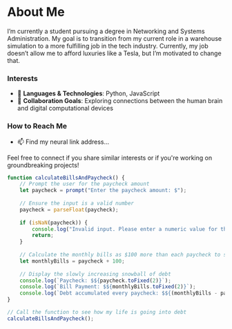 # About Me

I’m currently a student pursuing a degree in Networking and Systems Administration. My goal is to transition from my current role in a warehouse simulation to a more fulfilling job in the tech industry. Currently, my job doesn’t allow me to afford luxuries like a Tesla, but I’m motivated to change that.

### Interests
- 👀 **Languages & Technologies**: Python, JavaScript
- 💞️ **Collaboration Goals**: Exploring connections between the human brain and digital computational devices

### How to Reach Me
- 📫 Find my neural link address... 

Feel free to connect if you share similar interests or if you're working on groundbreaking projects!
  
```javascript
function calculateBillsAndPaycheck() {
    // Prompt the user for the paycheck amount
    let paycheck = prompt("Enter the paycheck amount: $");
    
    // Ensure the input is a valid number
    paycheck = parseFloat(paycheck);
    
    if (isNaN(paycheck)) {
        console.log("Invalid input. Please enter a numeric value for the paycheck amount.");
        return;
    }
    
    // Calculate the monthly bills as $100 more than each paycheck to simulate the actual debt accumlated in this simulated life
    let monthlyBills = paycheck + 100;
    
    // Display the slowly increasing snowball of debt
    console.log(`Paycheck: $${paycheck.toFixed(2)}`);
    console.log(`Bill Payment: $${monthlyBills.toFixed(2)}`);
    console.log(`Debt accumulated every paycheck: $${(monthlyBills - paycheck).toFixed(2)}`);
}

// Call the function to see how my life is going into debt
calculateBillsAndPaycheck();

```
